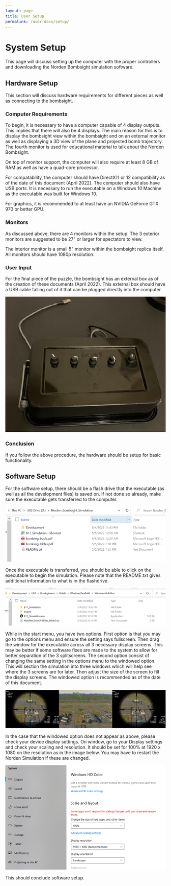 ```yaml
---
layout: page
title: User Setup
permalink: /user-docs/setup/
---
```


# System Setup

This page will discuss setting up the computer with the proper controllers and downloading the Norden Bombsight simulation software.

## Hardware Setup

This section will discuss hardware requirements for different pieces as well as connecting to the bombsight. 

### Computer Requirements

To begin, it is necessary to have a computer capable of 4 display outputs. This implies that there will also be 4 displays. The main reason for this is to display the bombsight view within the bombsight and on an external monitor as well as displaying a 3D view of the plane and projected bomb trajectory. The fourth monitor is used for educational material to talk about the Norden Bombsight.

On top of monitor support, the computer will also require at least 8 GB of RAM as well as have a quad-core processor. 

For compatability, the computer should have DirectX11 or 12 compatibility as of the date of this document (April 2022). The computer should also have USB ports. It is necessary to run the executable on a Windows 10 Machine as the executable was built for Windows 10.

For graphics, it is recommended to at least have an NVIDIA GeForce GTX 970 or better GPU. 

### Monitors

As discussed above, there are 4 monitors within the setup. The 3 exterior monitors are suggested to be 27" or larger for spectators to view. 

The interior monitor is a small 5" monitor within the bombsight replica itself. All monitors should have 1080p resolution. 

### User Input

For the final piece of the puzzle, the bombsight has an external box as of the creation of these documents (April 2022). This external box should have a USB cable falling out of it that can be plugged directly into the computer. 

![User Input Box](./input-box.png)

### Conclusion 

If you follow the above procedure, the hardware should be setup for basic functionality. 

## Software Setup

For the software setup, there should be a flash drive that the executable (as well as all the development files) is saved on. If not done so already, make sure the executable gets transferred to the computer. 

![Contents on Drive](./flash_drive_contents.PNG)

Once the executable is transferred, you should be able to click on the executable to begin the simulation. Please note that the README.txt gives additional information to what is in the flashdrive.

![Executable](./executable_location.PNG)

While in the start menu, you have two options. First option is that you may go to the options menu and ensure the setting says fullscreen. Then drag the window for the executable across all 3 necessary display screens. This may be better if some software fixes are made to the system to allow for better separation of the 3 splitscreens. The second option consist of changing the same setting in the options menu to the windowed option. This will section the simulation into three windows which will help see where the 3 screens are for later. Then adjust the size of the screen to fill the display screens. The windowed option is recommended as of the date of this document.

![Executable on 3 Screens](./3-screen-executable.PNG)

In the case that the windowed option does not appear as above, please check your device display settings. On window, go to your Display settings and check your scaling and resolution. It should be set for 100% at 1920 x 1080 on the resolution as in the image below. You may have to restart the Norden Simulation if these are changed. 

![Display Settings](./display_settings.PNG)

This should conclude software setup. 



